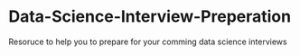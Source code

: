# Data-Science-Interview-Preperation
Resoruce to help you to prepare for your comming data science interviews 
